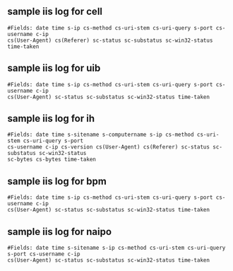 ## sample iis log for cell

```
#Fields: date time s-ip cs-method cs-uri-stem cs-uri-query s-port cs-username c-ip 
cs(User-Agent) cs(Referer) sc-status sc-substatus sc-win32-status time-taken
```
## sample iis log for uib

```
#Fields: date time s-ip cs-method cs-uri-stem cs-uri-query s-port cs-username c-ip 
cs(User-Agent) sc-status sc-substatus sc-win32-status time-taken
```

## sample iis log for ih
```
#Fields: date time s-sitename s-computername s-ip cs-method cs-uri-stem cs-uri-query s-port 
cs-username c-ip cs-version cs(User-Agent) cs(Referer) sc-status sc-substatus sc-win32-status 
sc-bytes cs-bytes time-taken
```

## sample iis log for bpm

```
#Fields: date time s-ip cs-method cs-uri-stem cs-uri-query s-port cs-username c-ip 
cs(User-Agent) sc-status sc-substatus sc-win32-status time-taken
```

## sample iis log for naipo

```
#Fields: date time s-sitename s-ip cs-method cs-uri-stem cs-uri-query s-port cs-username c-ip 
cs(User-Agent) sc-status sc-substatus sc-win32-status time-taken
```
